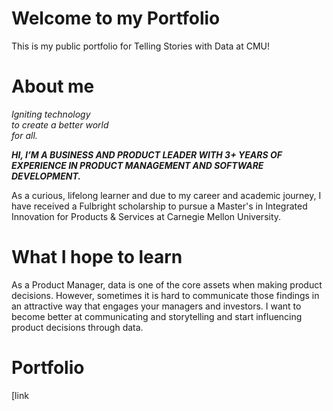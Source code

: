 # Welcome to my Portfolio
This is my public portfolio for Telling Stories with Data at CMU!

# About me

_Igniting technology<br>
to create a better world<br>
for all._

***HI, I’M A BUSINESS AND PRODUCT LEADER WITH 3+ YEARS OF EXPERIENCE IN PRODUCT MANAGEMENT AND SOFTWARE DEVELOPMENT.***

As a curious, lifelong learner and due to my career and academic journey, I have received a Fulbright scholarship to pursue a Master's in Integrated Innovation for Products & Services at Carnegie Mellon University.

# What I hope to learn
 
As a Product Manager, data is one of the core assets when making product decisions. However, sometimes it is hard to communicate those findings in an attractive way that engages your managers and investors. I want to become better at communicating and storytelling and start influencing product decisions through data.

# Portfolio

[link 

